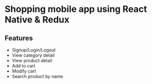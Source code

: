 # Shopping mobile app using React Native & Redux
## Features
- Signup/Login/Logout
- View category detail
- View product detail
- Add to cart
- Modify cart
- Search product by name